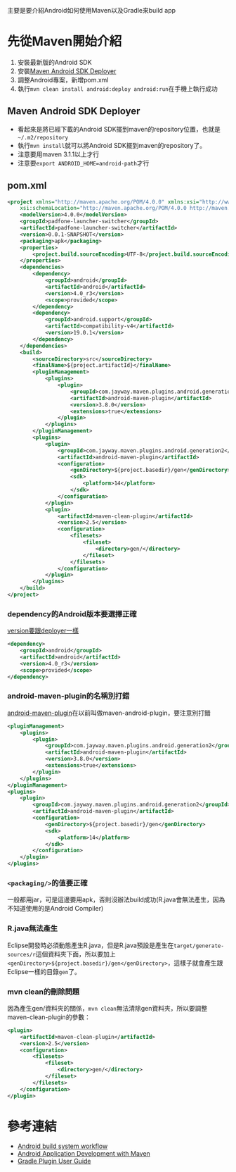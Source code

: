 主要是要介紹Android如何使用Maven以及Gradle來build app

# 先從Maven開始介紹

1. 安裝最新版的Android SDK
2. 安裝[Maven Android SDK Deployer](https://github.com/mosabua/maven-android-sdk-deployer)
3. 調整Android專案，新增pom.xml
4. 執行`mvn clean install android:deploy android:run`在手機上執行成功

## Maven Android SDK Deployer

* 看起來是將已經下載的Android SDK擺到maven的repository位置，也就是`~/.m2/repository`
* 執行`mvn install`就可以將Android SDK擺到maven的repository了。
* 注意要用maven 3.1.1以上才行
* 注意要`export ANDROID_HOME=android-path`才行

## pom.xml

```xml
<project xmlns="http://maven.apache.org/POM/4.0.0" xmlns:xsi="http://www.w3.org/2001/XMLSchema-instance"
	xsi:schemaLocation="http://maven.apache.org/POM/4.0.0 http://maven.apache.org/xsd/maven-4.0.0.xsd">
	<modelVersion>4.0.0</modelVersion>
	<groupId>padfone-launcher-switcher</groupId>
	<artifactId>padfone-launcher-switcher</artifactId>
	<version>0.0.1-SNAPSHOT</version>
	<packaging>apk</packaging>
	<properties>
		<project.build.sourceEncoding>UTF-8</project.build.sourceEncoding>
	</properties>
	<dependencies>
		<dependency>
			<groupId>android</groupId>
			<artifactId>android</artifactId>
			<version>4.0_r3</version>
			<scope>provided</scope>
		</dependency>
		<dependency>
			<groupId>android.support</groupId>
			<artifactId>compatibility-v4</artifactId>
			<version>19.0.1</version>
		</dependency>
	</dependencies>
	<build>
		<sourceDirectory>src</sourceDirectory>
		<finalName>${project.artifactId}</finalName>
		<pluginManagement>
			<plugins>
				<plugin>
					<groupId>com.jayway.maven.plugins.android.generation2</groupId>
					<artifactId>android-maven-plugin</artifactId>
					<version>3.8.0</version>
					<extensions>true</extensions>
				</plugin>
			</plugins>
		</pluginManagement>
		<plugins>
			<plugin>
				<groupId>com.jayway.maven.plugins.android.generation2</groupId>
				<artifactId>android-maven-plugin</artifactId>
				<configuration>
					<genDirectory>${project.basedir}/gen</genDirectory>
					<sdk>
						<platform>14</platform>
					</sdk>
				</configuration>
			</plugin>
			<plugin>
				<artifactId>maven-clean-plugin</artifactId>
				<version>2.5</version>
				<configuration>
					<filesets>
						<fileset>
							<directory>gen/</directory>
						</fileset>
					</filesets>
				</configuration>
			</plugin>
		</plugins>
	</build>
</project>
```

### dependency的Android版本要選擇正確

[version要跟deployer一樣](https://github.com/mosabua/maven-android-sdk-deployer)

```xml
<dependency>
	<groupId>android</groupId>
	<artifactId>android</artifactId>
	<version>4.0_r3</version>
	<scope>provided</scope>
</dependency>
```

### android-maven-plugin的名稱別打錯

[android-maven-plugin](http://jayway.github.io/maven-android-plugin/)在以前叫做maven-android-plugin，要注意別打錯

```xml
<pluginManagement>
	<plugins>
		<plugin>
			<groupId>com.jayway.maven.plugins.android.generation2</groupId>
			<artifactId>android-maven-plugin</artifactId>
			<version>3.8.0</version>
			<extensions>true</extensions>
		</plugin>
	</plugins>
</pluginManagement>
<plugins>
	<plugin>
		<groupId>com.jayway.maven.plugins.android.generation2</groupId>
		<artifactId>android-maven-plugin</artifactId>
		<configuration>
			<genDirectory>${project.basedir}/gen</genDirectory>
			<sdk>
				<platform>14</platform>
			</sdk>
		</configuration>
	</plugin>
</plugins>
```

### `<packaging/>`的值要正確

一般都用jar，可是這邊要用apk，否則沒辦法build成功(R.java會無法產生，因為不知道使用的是Android Compiler)

### R.java無法產生

Eclipse開發時必須動態產生R.java，但是R.java預設是產生在`target/generate-sources/r`這個資料夾下面，所以要加上`<genDirectory>${project.basedir}/gen</genDirectory>`，這樣子就會產生跟Eclipse一樣的目錄`gen`了。

### mvn clean的刪除問題

因為產生gen/資料夾的關係，`mvn clean`無法清除gen資料夾，所以要調整maven-clean-plugin的參數：

```xml
<plugin>
	<artifactId>maven-clean-plugin</artifactId>
	<version>2.5</version>
	<configuration>
		<filesets>
			<fileset>
				<directory>gen/</directory>
			</fileset>
		</filesets>
	</configuration>
</plugin>
```

# 參考連結

* [Android build system workflow](http://tools.android.com/tech-docs/new-build-system/build-workflow)
* [Android Application Development with Maven](http://books.sonatype.com/mvnref-book/reference/android-dev.html)
* [Gradle Plugin User Guide](http://tools.android.com/tech-docs/new-build-system/user-guide)